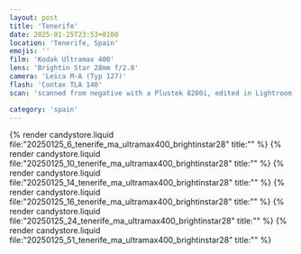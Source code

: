 ```yaml
---
layout: post
title: 'Tenerife'
date: 2025-01-25T23:53+0100
location: 'Tenerife, Spain'
emojis: ''
film: 'Kodak Ultramax 400'
lens: 'Brightin Star 28mm f/2.8'
camera: 'Leica M-A (Typ 127)'
flash: 'Contax TLA 140'
scan: 'scanned from negative with a Plustek 8200i, edited in Lightroom'

category: 'spain'
---
```


{% render candystore.liquid file:"20250125_6_tenerife_ma_ultramax400_brightinstar28" title:"" %}
{% render candystore.liquid file:"20250125_10_tenerife_ma_ultramax400_brightinstar28" title:"" %}
{% render candystore.liquid file:"20250125_14_tenerife_ma_ultramax400_brightinstar28" title:"" %}
{% render candystore.liquid file:"20250125_16_tenerife_ma_ultramax400_brightinstar28" title:"" %}
{% render candystore.liquid file:"20250125_24_tenerife_ma_ultramax400_brightinstar28" title:"" %}
{% render candystore.liquid file:"20250125_51_tenerife_ma_ultramax400_brightinstar28" title:"" %}

